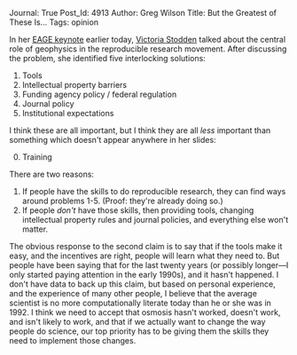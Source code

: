 Journal: True
Post_Id: 4913
Author: Greg Wilson
Title: But the Greatest of These Is...
Tags: opinion

<p>In her <a href="http://www.eage.org/events/index.php?evp=6819&amp;ActiveMenu=44&amp;Opendivs=s3,s13,s29">EAGE keynote</a> earlier today, <a href="http://blog.stodden.net/">Victoria Stodden</a> talked about the central role of geophysics in the reproducible research movement. After discussing the problem, she identified five interlocking solutions:</p>
<ol>
<li>Tools</li>
<li>Intellectual property barriers</li>
<li>Funding agency policy / federal regulation</li>
<li>Journal policy</li>
<li>Institutional expectations</li>
</ol>
<p>I think these are all important, but I think they are all <em>less</em> important than something which doesn't appear anywhere in her slides:</p>
<ol start="0">
<li>Training</li>
</ol>
<p>There are two reasons:</p>
<ol>
<li>If people have the skills to do reproducible research, they can find ways around problems 1-5.  (Proof: they're already doing so.)</li>
<li>If people <em>don't</em> have those skills, then providing tools, changing intellectual property rules and journal policies, and everything else won't matter.</li>
</ol>
<p>The obvious response to the second claim is to say that if the tools make it easy, and the incentives are right, people will learn what they need to. But people have been saying that for the last twenty years (or possibly longer&mdash;I only started paying attention in the early 1990s), and it hasn't happened. I don't have data to back up this claim, but based on personal experience, and the experience of many other people, I believe that the average scientist is no more computationally literate today than he or she was in 1992. I think we need to accept that osmosis hasn't worked, doesn't work, and isn't likely to work, and that if we actually want to change the way people do science, our top priority has to be giving them the skills they need to implement those changes.</p>
